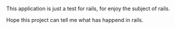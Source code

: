 This application is just a test for rails, for enjoy the subject of rails.

Hope this project can tell me what has happend in rails.
